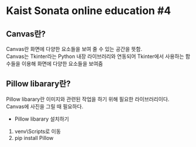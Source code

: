 Kaist Sonata online education #4
================================
## Canvas란?
Canvas란 화면에 다양한 요소들을 보여 줄 수 있는 공간을 뜻함.  
Canvas는 Tkinter라는 Python 내장 라이브러리와 연동되어 Tkinter에서 사용하는 함수들을 이용해 화면에 다양한 요소들을 보여줌

## Pillow libarary란?
Pillow libarary란 이미지와 관련된 작업을 하기 위해 필요한 라이브러리이다.  
Canvas에 사진을 그릴 때 필요하다.  
* Pillow libarary 설치하기
1. venv\Scripts로 이동
2. pip install Pillow

